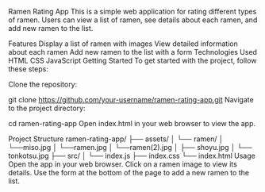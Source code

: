 Ramen Rating App
This is a simple web application for rating different types of ramen. Users can view a list of ramen, see details about each ramen, and add new ramen to the list.

Features
Display a list of ramen with images
View detailed information about each ramen
Add new ramen to the list with a form
Technologies Used
HTML
CSS
JavaScript
Getting Started
To get started with the project, follow these steps:

Clone the repository:

git clone https://github.com/your-username/ramen-rating-app.git
Navigate to the project directory:

cd ramen-rating-app
Open index.html in your web browser to view the app.

Project Structure
ramen-rating-app/
├── assets/
│ └── ramen/
│ └──miso.jpg
│ └──ramen.jpg
│ └──ramen(2).jpg
│ ├── shoyu.jpg
│ └── tonkotsu.jpg
├── src/
│ └── index.js
├── index.css
└── index.html
Usage
Open the app in your web browser.
Click on a ramen image to view its details.
Use the form at the bottom of the page to add a new ramen to the list.


